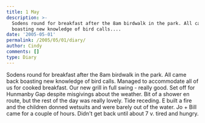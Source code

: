 ```yaml
---
title: 1 May
description: >-
  Sodens round for breakfast after the 8am birdwalk in the park. All came back
  boasting new knowledge of bird calls....
date: '2005-05-01'
permalink: /2005/05/01/diary/
author: Cindy
comments: []
type: Diary
---
```


Sodens round for breakfast after the 8am birdwalk in the park. All came back boasting new knowledge of bird calls. Managed to accommodate all of us for cooked breakfast. Our new grill in full swing - really good. Set off for Hunmanby Gap despite misgivings about the weather. Bit of a shower en route, but the rest of the day was really lovely. Tide receding. E built a fire and the children donned wetsuits and were barely out of the water. Jo + Bill came for a couple of hours. Didn't get back until about 7 v. tired and hungry.
